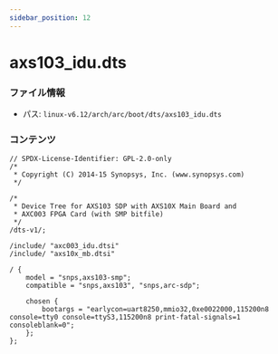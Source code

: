 ```yaml
---
sidebar_position: 12
---
```

# axs103_idu.dts

### ファイル情報

- パス: `linux-v6.12/arch/arc/boot/dts/axs103_idu.dts`

### コンテンツ

```dts
// SPDX-License-Identifier: GPL-2.0-only
/*
 * Copyright (C) 2014-15 Synopsys, Inc. (www.synopsys.com)
 */

/*
 * Device Tree for AXS103 SDP with AXS10X Main Board and
 * AXC003 FPGA Card (with SMP bitfile)
 */
/dts-v1/;

/include/ "axc003_idu.dtsi"
/include/ "axs10x_mb.dtsi"

/ {
	model = "snps,axs103-smp";
	compatible = "snps,axs103", "snps,arc-sdp";

	chosen {
		bootargs = "earlycon=uart8250,mmio32,0xe0022000,115200n8 console=tty0 console=ttyS3,115200n8 print-fatal-signals=1 consoleblank=0";
	};
};

```
